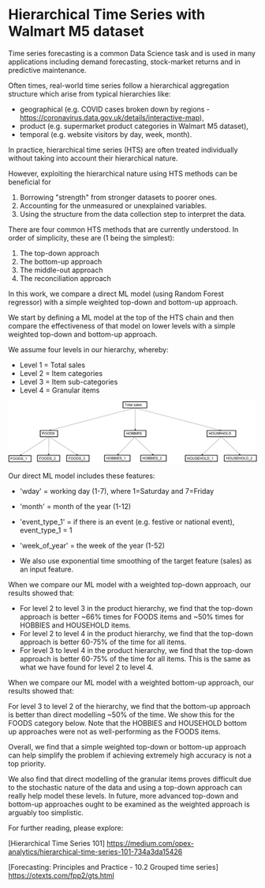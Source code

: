# Hierarchical Time Series with Walmart M5 dataset

Time series forecasting is a common Data Science task and is used in many applications including demand forecasting, stock-market returns and in predictive maintenance.

Often times, real-world time series follow a hierarchical aggregation structure which arise from typical hierarchies like:
* geographical (e.g. COVID cases broken down by regions - https://coronavirus.data.gov.uk/details/interactive-map),
* product (e.g. supermarket product categories in Walmart M5 dataset),
* temporal (e.g. website visitors by day, week, month).

In practice, hierarchical time series (HTS) are often treated individually without taking into account their hierarchical nature.

However, exploiting the hierarchical nature using HTS methods can be beneficial for

1. Borrowing "strength" from stronger datasets to poorer ones.
2. Accounting for the unmeasured or unexplained variables.
3. Using the structure from the data collection step to interpret the data.

There are four common HTS methods that are currently understood. In order of simplicity, these are (1 being the simplest):

1. The top-down approach
2. The bottom-up approach
3. The middle-out approach
4. The reconciliation approach

In this work, we compare a direct ML model (using Random Forest regressor) with a simple weighted top-down and bottom-up approach.

We start by defining a ML model at the top of the HTS chain and then compare the effectiveness of that model on lower levels with a simple weighted top-down and bottom-up approach.

We assume four levels in our hierarchy, whereby:

* Level 1 = Total sales
* Level 2 = Item categories
* Level 3 = Item sub-categories
* Level 4 = Granular items

![alt text](https://github.com/EdrisKhorani/hierarchical_time_series/blob/master/HTS_chain.png)

 
Our direct ML model includes these features:
- 'wday' = working day (1-7), where 1=Saturday and 7=Friday

- 'month' = month of the year (1-12)

- 'event_type_1' = if there is an event (e.g. festive or national event), event_type_1 = 1

- 'week_of_year' = the week of the year (1-52) 

- We also use exponential time smoothing of the target feature (sales) as an input feature. 

When we compare our ML model with a weighted top-down approach, our results showed that:

* For level 2 to level 3 in the product hierarchy, we find that the top-down approach is better ~66% times for FOODS items and ~50% times for HOBBIES and HOUSEHOLD items.
* For level 2 to level 4 in the product hierarchy, we find that the top-down approach is better 60-75% of the time for all items.
* For level 3 to level 4 in the product hierarchy, we find that the top-down approach is better 60-75% of the time for all items. This is the same as what we have found for level 2 to level 4.

When we compare our ML model with a weighted bottom-up approach, our results showed that:

For level 3 to level 2 of the hierarchy, we find that the bottom-up approach is better than direct modelling ~50% of the time. We show this for the FOODS category below. Note that the HOBBIES and HOUSEHOLD bottom up approaches were not as well-performing as the FOODS items.

Overall, we find that a simple weighted top-down or bottom-up approach can help simplify the problem if achieving extremely high accuracy is not a top priority. 

We also find that direct modelling of the granular items proves difficult due to the stochastic nature of the data and using a top-down approach can really help model these levels. In future, more advanced top-down and bottom-up approaches ought to be examined as the weighted approach is arguably too simplistic.

For further reading, please explore:

[Hierarchical Time Series 101] https://medium.com/opex-analytics/hierarchical-time-series-101-734a3da15426

[Forecasting: Principles and Practice - 10.2 Grouped time series] https://otexts.com/fpp2/gts.html
